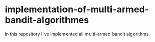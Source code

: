 # implementation-of-multi-armed-bandit-algorithmes
in this repository I've implemented all multi-armed bandit algorithms.
